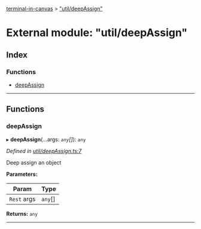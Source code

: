 [terminal-in-canvas](../README.md) > ["util/deepAssign"](../modules/_util_deepassign_.md)

# External module: "util/deepAssign"

## Index

### Functions

* [deepAssign](_util_deepassign_.md#deepassign)

---

## Functions

<a id="deepassign"></a>

###  deepAssign

▸ **deepAssign**(...args: *`any`[]*): `any`

*Defined in [util/deepAssign.ts:7](https://github.com/danikaze/terminal-in-canvas/blob/bacbdf6/src/util/deepAssign.ts#L7)*

Deep assign an object

**Parameters:**

| Param | Type |
| ------ | ------ |
| `Rest` args | `any`[] |

**Returns:** `any`

___

